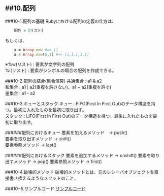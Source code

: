 ##10.配列
------------------------------
###10-1.配列の基礎
Rubyにおける配列の定義の仕方は、

```Ruby 
	配列 = [リスト]
```
もしくは、

```Ruby
	a = Array.new #=> []
	a = Array.new(5,1) #=> [1,1,1,1,1]
```

※%w(リスト) : 要素が文字列の配列  
  %i(リスト) : 要素がシンボルの場合の配列を作成できる。

###10-2.配列の結合(集合演算)
共通集合 : a1 & a2  
和集合 : a1 | a2(重複を許さない)、a1 + a2(重複を許す)  
差集合 : a1 - a2  

###10-3.キューとスタック
キュー : FIFO(First In First Out)のデータ構造を持つ。最初に入れたものを最初に取り出す。  
スタック : LIFO(First In First Out)のデータ構造を持つ。最後に入れたものを最初に取り出す。

######配列におけるキュー
要素を加えるメソッド　-> push()  
要素を取り出すメソッド -> shift()  
要素参照メソッド -> last()  

######配列におけるスタック
要素を追加するメソッド -> unshift()
要素を取り出すメソッド -> pop()
要素参照メソッド -> first()

###10-4.破壊的メソッド
破壊的メソッドとは、元のレシーバオブジェクトを直接書き換えるようなメソッドのこと。

###10−5.サンプルコード
[サンプルコード](/Ruby_Programs/Array.rb)